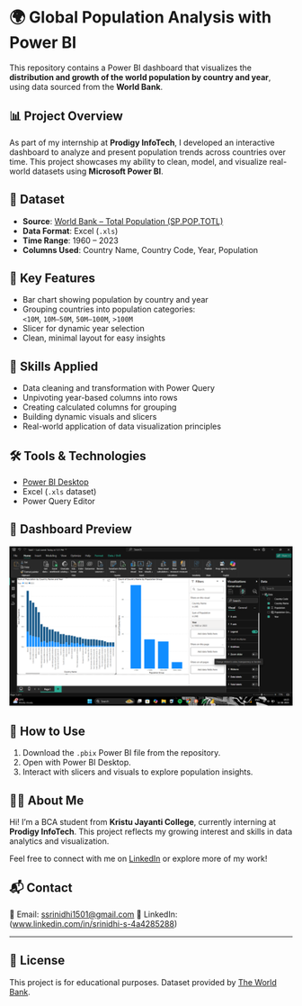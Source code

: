# 🌍 Global Population Analysis with Power BI

This repository contains a Power BI dashboard that visualizes the **distribution and growth of the world population by country and year**, using data sourced from the **World Bank**.

## 📊 Project Overview

As part of my internship at **Prodigy InfoTech**, I developed an interactive dashboard to analyze and present population trends across countries over time. This project showcases my ability to clean, model, and visualize real-world datasets using **Microsoft Power BI**.

## 📁 Dataset

- **Source**: [World Bank – Total Population (SP.POP.TOTL)](https://data.worldbank.org/indicator/SP.POP.TOTL)
- **Data Format**: Excel (`.xls`)
- **Time Range**: 1960 – 2023
- **Columns Used**: Country Name, Country Code, Year, Population

## 🧠 Key Features

- Bar chart showing population by country and year
- Grouping countries into population categories:  
  `<10M`, `10M–50M`, `50M–100M`, `>100M`
- Slicer for dynamic year selection
- Clean, minimal layout for easy insights

## 📌 Skills Applied

- Data cleaning and transformation with Power Query
- Unpivoting year-based columns into rows
- Creating calculated columns for grouping
- Building dynamic visuals and slicers
- Real-world application of data visualization principles

## 🛠 Tools & Technologies

- [Power BI Desktop](https://powerbi.microsoft.com/)
- Excel (`.xls` dataset)
- Power Query Editor

## 📸 Dashboard Preview

![Dashboard Screenshot](./Screenshot%202025-06-12%20192621.png)


## 🚀 How to Use

1. Download the `.pbix` Power BI file from the repository.
2. Open with Power BI Desktop.
3. Interact with slicers and visuals to explore population insights.

## 🙋‍♂️ About Me

Hi! I’m a BCA student from **Kristu Jayanti College**, currently interning at **Prodigy InfoTech**. This project reflects my growing interest and skills in data analytics and visualization.

Feel free to connect with me on [LinkedIn](www.linkedin.com/in/srinidhi-s-4a4285288) or explore more of my work!

## 📬 Contact

📧 Email: ssrinidhi1501@gmail.com 
🔗 LinkedIn: (www.linkedin.com/in/srinidhi-s-4a4285288)  

---

## 📄 License

This project is for educational purposes. Dataset provided by [The World Bank](https://data.worldbank.org/).
